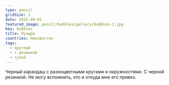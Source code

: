 ```yaml
---
type: pencil
gridSize: 1
date: 2015-09-01
featured_image: pencil/bubbles/gallery/bubbles-1.jpg
key: bubbles
title: Пузыри
countries: Неизвестно
tags:
  - круглый
  - с резинкой
  - тупой
---
```


Черный карандаш с разноцветными кругами и окружностями. С черной резинкой. Не могу вспомнить, кто и откуда мне его привез.
